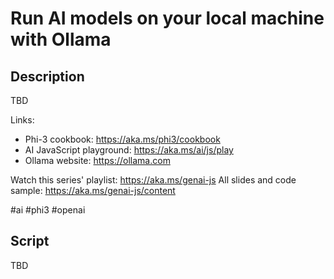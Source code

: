 # Run AI models on your local machine with Ollama

## Description

TBD

Links:
- Phi-3 cookbook: https://aka.ms/phi3/cookbook
- AI JavaScript playground: https://aka.ms/ai/js/play
- Ollama website: https://ollama.com

Watch this series' playlist: https://aka.ms/genai-js
All slides and code sample: https://aka.ms/genai-js/content

#ai #phi3 #openai

## Script

TBD
